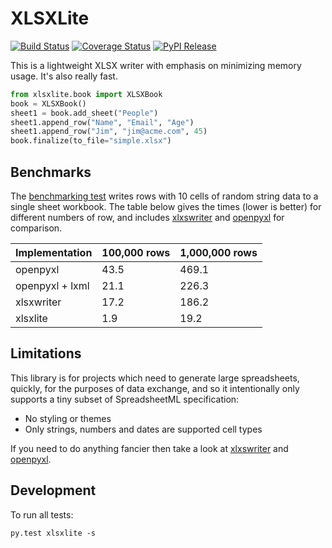 # XLSXLite

[![Build Status](https://travis-ci.org/nyaruka/xlsxlite.svg?branch=master)](https://travis-ci.org/nyaruka/xlsxlite)
[![Coverage Status](https://coveralls.io/repos/github/nyaruka/xlsxlite/badge.svg?branch=master)](https://coveralls.io/github/nyaruka/xlsxlite?branch=master)
[![PyPI Release](https://img.shields.io/pypi/v/xlsxlite.svg)](https://pypi.python.org/pypi/xlsxlite/)

This is a lightweight XLSX writer with emphasis on minimizing memory usage. It's also really fast.

```python
from xlsxlite.book import XLSXBook
book = XLSXBook()
sheet1 = book.add_sheet("People")
sheet1.append_row("Name", "Email", "Age")
sheet1.append_row("Jim", "jim@acme.com", 45)
book.finalize(to_file="simple.xlsx")
```

## Benchmarks

The [benchmarking test](https://github.com/nyaruka/xlsxlite/blob/master/xlsxlite/test/test_perf.py) writes
rows with 10 cells of random string data to a single sheet workbook. The table below gives the times (lower is better)
for different numbers of row, and includes [xlxswriter](https://xlsxwriter.readthedocs.io/) and
[openpyxl](https://openpyxl.readthedocs.io/) for comparison.

Implementation  | 100,000 rows | 1,000,000 rows
----------------|--------------|---------------
openpyxl        | 43.5         | 469.1
openpyxl + lxml | 21.1         | 226.3
xlsxwriter      | 17.2         | 186.2
xlsxlite        | 1.9          | 19.2

## Limitations

This library is for projects which need to generate large spreadsheets, quickly, for the purposes of data exchange, and
so it intentionally only supports a tiny subset of SpreadsheetML specification:

 * No styling or themes
 * Only strings, numbers and dates are supported cell types

If you need to do anything fancier then take a look at [xlxswriter](https://xlsxwriter.readthedocs.io/) and
[openpyxl](https://openpyxl.readthedocs.io/).

## Development

To run all tests:

```
py.test xlsxlite -s
```
